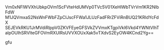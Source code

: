 Vm0xNFlWVXhUbkpOVm1ScFVteHdUMVp0TVc5V01XeHlWbTVrVm1KR2NIbFdW
M1JQVmxaS2NsWnFWbFZpClJscFFWa1JLUzFadFRrZFViRnBUQ21KRldYcFdX
SEJEVkRKU1JrMVdiRlppV0ZKVFEyeGFSVkZVVmxKTgpiVkl6Vkd4YWNtVlhT
alpOUlhSRVlteGFOVmRXUlRsUVVXOUxXak5vTXdvS2EyOW4KCnd2Yg==

gfu